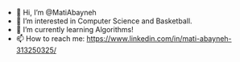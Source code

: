 - 👋 Hi, I’m @MatiAbayneh
- 👀 I’m interested in Computer Science and Basketball.
- 🌱 I’m currently learning Algorithms!
- 📫 How to reach me: https://www.linkedin.com/in/mati-abayneh-313250325/



